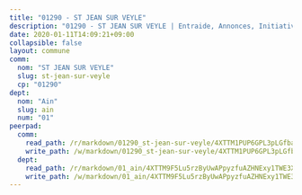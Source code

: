 ```yaml
---
title: "01290 - ST JEAN SUR VEYLE"
description: "01290 - ST JEAN SUR VEYLE | Entraide, Annonces, Initiatives"
date: 2020-01-11T14:09:21+09:00
collapsible: false
layout: commune
comm:
  nom: "ST JEAN SUR VEYLE"
  slug: st-jean-sur-veyle
  cp: "01290"
dept:
  nom: "Ain"
  slug: ain
  num: "01"
peerpad:
  comm:
    read_path: /r/markdown/01290_st-jean-sur-veyle/4XTTM1PUP6GPL3pLGfba9ayKanXQZkncMmfXsWkXJcWNnXYrz
    write_path: /w/markdown/01290_st-jean-sur-veyle/4XTTM1PUP6GPL3pLGfba9ayKanXQZkncMmfXsWkXJcWNnXYrz-K3TgUqa7NRZUXY8tvMCUQZHHubp6n6jigiyocbW9bkK1HMpqjfrP52vf9pq3GYJ7qfLkVC3GdtDbcjxWD2NZ6wjYhTMW1eJz7oLnwhwVio9uvPJF4WxwSucXpsQfAaPpy2Pf5xna
  dept:
    read_path: /r/markdown/01_ain/4XTTM9F5Lu5rzByUwAPpyzfuAZHNExy1TWE3X3wiTrPFfiAJr
    write_path: /w/markdown/01_ain/4XTTM9F5Lu5rzByUwAPpyzfuAZHNExy1TWE3X3wiTrPFfiAJr-K3TgUnxzeFoJA4CB58vXNvKXURJneTNZHUsypAQGicGiZu7AS2sPbjspGpj7s3MmMv58YhkLaSUMQMHaiKAfoMv6wF36Urxbqqh8MmnXpnKkbVhnAishABEkMRAiyAt8GGJ1Jer2
---
```


